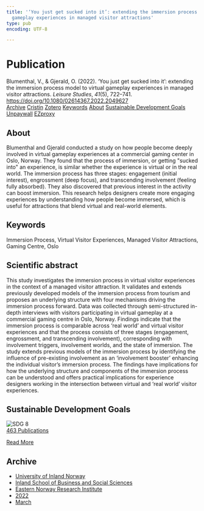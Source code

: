 ```yaml
---
title: '‘You just get sucked into it’: extending the immersion process model to virtual
  gameplay experiences in managed visitor attractions'
type: pub
encoding: UTF-8

---
```

<h1>Publication</h1>
<article id="csl-bib-container-DZQKR2FJ" class="csl-bib-container">
  <div class="csl-bib-body"> <div class="csl-entry">Blumenthal, V., &#38; Gjerald, O. (2022). ‘You just get sucked into it’: extending the immersion process model to virtual gameplay experiences in managed visitor attractions. <i>Leisure Studies</i>, <i>41</i>(5), 722–741. <a href="https://doi.org/10.1080/02614367.2022.2049627">https://doi.org/10.1080/02614367.2022.2049627</a></div> </div>
  <div class="csl-bib-buttons">
    <a href="#taxonomy-article-DZQKR2FJ" alt="archive" class="csl-bib-button">Archive</a>
    <a href="https://app.cristin.no/results/show.jsf?id=2011269" alt="Cristin" class="csl-bib-button">Cristin</a>
    <a href="http://zotero.org/groups/5881554/items/DZQKR2FJ" alt="Zotero" class="csl-bib-button">Zotero</a>
    <a href="#keywords-article-DZQKR2FJ" alt="keywords" class="csl-bib-button">Keywords</a>
    <a href="#about-article-DZQKR2FJ" alt="about_pub" class="csl-bib-button">About</a>
    <a href="#sdg-article-DZQKR2FJ" alt="sdg" class="csl-bib-button">Sustainable Development Goals</a>
    <a href="https://www.tandfonline.com/doi/pdf/10.1080/02614367.2022.2049627?needAccess=true" alt="Unpaywall" class="csl-bib-button">Unpaywall</a>
    <a href="https://www.tandfonline.com/doi/pdf/10.1080/02614367.2022.2049627?needAccess=true" alt="EZproxy" class="csl-bib-button">EZproxy</a>
  </div>
  <div id="csl-bib-meta-container-DZQKR2FJ"></div>
</article>
<div id="csl-bib-meta-DZQKR2FJ" class="csl-bib-meta">
  <article id="about-article-DZQKR2FJ" class="about_pub-article">
    <h1>About</h1>
    Blumenthal and Gjerald conducted a study on how people become deeply involved in virtual gameplay experiences at a commercial gaming center in Oslo, Norway. They found that the process of immersion, or getting "sucked into" an experience, is similar whether the experience is virtual or in the real world. The immersion process has three stages: engagement (initial interest), engrossment (deep focus), and transcending involvement (feeling fully absorbed). They also discovered that previous interest in the activity can boost immersion. This research helps designers create more engaging experiences by understanding how people become immersed, which is useful for attractions that blend virtual and real-world elements.
  </article>
  <article id="keywords-article-DZQKR2FJ" class="keywords-article">
    <h1>Keywords</h1>
    Immersion Process, Virtual Visitor Experiences, Managed Visitor Attractions, Gaming Centre, Oslo
  </article>
  <article id="abstract-article-DZQKR2FJ" class="abstract-article">
    <h1>Scientific abstract</h1>
    This study investigates the immersion process in virtual visitor experiences in the context of a managed visitor attraction. It validates and extends previously developed models of the immersion process from tourism and proposes an underlying structure with four mechanisms driving the immersion process forward. Data was collected through semi-structured in-depth interviews with visitors participating in virtual gameplay at a commercial gaming centre in Oslo, Norway. Findings indicate that the immersion process is comparable across ‘real world’ and virtual visitor experiences and that the process consists of three stages (engagement, engrossment, and transcending involvement), corresponding with involvement triggers, involvement worlds, and the state of immersion. The study extends previous models of the immersion process by identifying the influence of pre-existing involvement as an ‘involvement booster’ enhancing the individual visitor’s immersion process. The findings have implications for how the underlying structure and components of the immersion process can be understood and offers practical implications for experience designers working in the intersection between virtual and ‘real world’ visitor experiences.
  </article>
  <article id="sdg-article-DZQKR2FJ" class="sdg-article">
    <h1>Sustainable Development Goals</h1>
    <div class="sdg-container"><div id="sdg8" class="sdg">
        <img src="{{< params subfolder >}}images/sdg/sdg08_en.png" class="image" alt="SDG 8">
        <div class="sdg-overlay">
          <a href="{{< params subfolder >}}en/archive/?sdg=8#archive" class="sdg-publication-count"><span>463</span> Publications</a>
          <p><a href="https://sdgs.un.org/goals/goal8" class="sdg-read-more">Read More</a></p>
        </div>
      </div></div>
  </article>
  <article id="taxonomy-article-DZQKR2FJ" class="taxonomy-article">
    <h1>Archive</h1>
    <ul>
      <li><a href="{{< params subfolder >}}en/archive/?key=3DCRN523">University of Inland Norway</a></li>
      <li><a href="{{< params subfolder >}}en/archive/?key=DU8Q9LN9">Inland School of Business and Social Sciences</a></li>
      <li><a href="{{< params subfolder >}}en/archive/?key=IRYXBU4S">Eastern Norway Research Institute</a></li>
      <li><a href="{{< params subfolder >}}en/archive/?key=8V38ZFZN">2022</a></li>
      <li><a href="{{< params subfolder >}}en/archive/?key=UKDA6NWU">March</a></li>
    </ul>
  </article>
</div>
